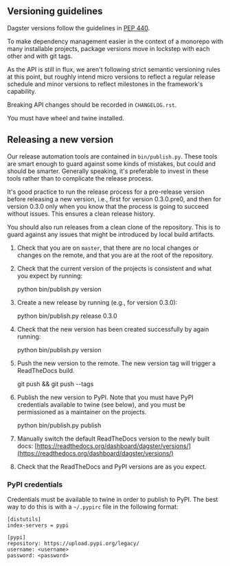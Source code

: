 ## Versioning guidelines

Dagster versions follow the guidelines in [PEP 440](https://www.python.org/dev/peps/pep-0440//).

To make dependency management easier in the context of a monorepo with many installable projects,
package versions move in lockstep with each other and with git tags. 

As the API is still in flux, we aren't following strict semantic versioning rules at this point, but roughly
intend micro versions to reflect a regular release schedule and minor versions to reflect
milestones in the framework's capability.

Breaking API changes should be recorded in `CHANGELOG.rst`.

You must have wheel and twine installed.

## Releasing a new version

Our release automation tools are contained in `bin/publish.py`. These tools are smart enough to
guard against some kinds of mistakes, but could and should be smarter. Generally speaking, it's
preferable to invest in these tools rather than to complicate the release process.

It's good practice to run the release process for a pre-release version before releasing a new
version, i.e., first for version 0.3.0.pre0, and then for version 0.3.0 only when you know that
the process is going to succeed without issues. This ensures a clean release history.

You should also run releases from a clean clone of the repository. This is to guard against any
issues that might be introduced by local build artifacts.

1. Check that you are on `master`, that there are no local changes or changes on the remote, and
   that you are at the root of the repository.

2. Check that the current version of the projects is consistent and what you expect by running:

    python bin/publish.py version

3. Create a new release by running (e.g., for version 0.3.0):

    python bin/publish.py release 0.3.0

4. Check that the new version has been created successfully by again running:

    python bin/publish.py version

5. Push the new version to the remote. The new version tag will trigger a ReadTheDocs build.

    git push && git push --tags

6. Publish the new version to PyPI. Note that you must have PyPI credentials available to twine
   (see below), and you must be permissioned as a maintainer on the projects.

    python bin/publish.py publish

7. Manually switch the default ReadTheDocs version to the newly built docs:
   [https://readthedocs.org/dashboard/dagster/versions/](https://readthedocs.org/dashboard/dagster/versions/)

8. Check that the ReadTheDocs and PyPI versions are as you expect.

### PyPI credentials

Credentials must be available to twine in order to publish to PyPI. The best way to do this is
with a `~/.pypirc` file in the following format:

    [distutils]
    index-servers = pypi

    [pypi]
    repository: https://upload.pypi.org/legacy/
    username: <username>
    password: <password>
